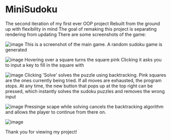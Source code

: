 # MiniSudoku
The second iteration of my first ever OOP project 
Rebuilt from the ground up with flexibility in mind
The goal of remaking this project is separating rendering from updating
There are some screenshots of the game:

![image](https://user-images.githubusercontent.com/81370219/171403782-8518eaca-76d5-44e4-b4e6-26f9623c3a26.png)
This is a screenshot of the main game. 
A random sudoku game is generated

![image](https://user-images.githubusercontent.com/81370219/171403948-3cbc5cfd-c3f5-4ac6-9859-b9ae5a6304bc.png)
Hovering over a square turns the square pink
Clicking it asks you to input a key to fill in the square with 

![image](https://user-images.githubusercontent.com/81370219/171404171-df92397e-dc70-4e3d-9065-6baeb0ca0c63.png)
Clicking 'Solve' solves the puzzle using backtracking. Pink squares are the ones currently being tried.
If all moves are exhausted, the program stops. At any time, the new button that pops up at the top right can be pressed, which instantly solves the sudoku puzzles and removes the wrong input

![image](https://user-images.githubusercontent.com/81370219/171404240-958db476-0b4c-4191-9447-9c3c88f7cf83.png)
Pressinge scape while solving cancels the backtracking algorithm and allows the player to continue from there on.

![image](https://user-images.githubusercontent.com/81370219/171404553-d2e63e99-cc80-4e2f-8f72-02e0fe41e8d2.png)

Thank you for viewing my project!
